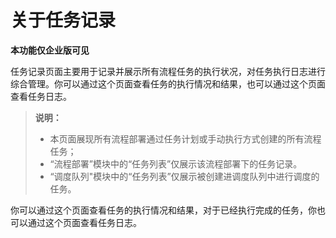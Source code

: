 # 关于任务记录

**本功能仅企业版可见**

任务记录页面主要用于记录并展示所有流程任务的执行状况，对任务执行日志进行综合管理。你可以通过这个页面查看任务的执行情况和结果，也可以通过这个页面查看任务日志。

>**说明：**
>
>- 本页面展现所有流程部署通过任务计划或手动执行方式创建的所有流程任务；
>- “流程部署”模块中的“任务列表”仅展示该流程部署下的任务记录。
>- “调度队列"模块中的“任务列表”仅展示被创建进调度队列中进行调度的任务。

你可以通过这个页面查看任务的执行情况和结果，对于已经执行完成的任务，你也可以通过这个页面查看任务日志。
